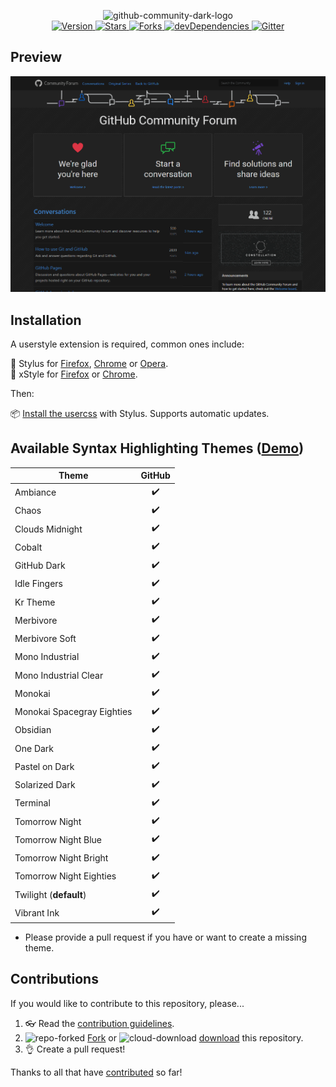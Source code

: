 <p align="center">
  <img alt="github-community-dark-logo" src="https://rawgit.com/StylishThemes/logos/master/github-community.dark/github-communitydark.svg" width="580">
  <br>
  <a href="https://github.com/StylishThemes/GitHub-Community-Dark/tags">
    <img src="https://img.shields.io/github/tag/StylishThemes/GitHub-Community-Dark.svg?label=version&style=flat" alt="Version">
  </a>
  <a href="https://github.com/StylishThemes/GitHub-Community-Dark/stargazers">
    <img src="http://github-svg-buttons.herokuapp.com/star.svg?user=StylishThemes&repo=GitHub-Community-Dark&style=flat&background=007ec6" alt="Stars">
  </a>
  <a href="https://github.com/StylishThemes/GitHub-Community-Dark/network">
    <img src="https://img.shields.io/github/forks/StylishThemes/GitHub-Community-Dark.svg?style=flat" alt="Forks">
  </a>
  <a href="https://david-dm.org/StylishThemes/GitHub-Community-Dark?type=dev">
    <img src="https://img.shields.io/david/dev/StylishThemes/GitHub-Community-Dark.svg?label=devDependencies&style=flat" alt="devDependencies">
  </a>
  <a href="https://gitter.im/StylishThemes/GitHub-Community-Dark">
    <img src="https://img.shields.io/gitter/room/StylishThemes/Github-Community-Dark.js.svg?maxAge=2592000&style=flat" alt="Gitter">
  </a>
</p>

## Preview
![](./images/screenshots/after_blue.png)

## Installation

A userstyle extension is required, common ones include:

🎨 Stylus for [Firefox](https://addons.mozilla.org/en-US/firefox/addon/styl-us/), [Chrome](https://chrome.google.com/webstore/detail/stylus/clngdbkpkpeebahjckkjfobafhncgmne) or [Opera](https://addons.opera.com/en-gb/extensions/details/stylus/).<br>
🎨 xStyle for [Firefox](https://addons.mozilla.org/firefox/addon/xstyle/) or [Chrome](https://chrome.google.com/webstore/detail/xstyle/hncgkmhphmncjohllpoleelnibpmccpj).

Then:

📦 [Install the usercss](https://github.com/StylishThemes/Wikipedia-Dark/raw/master/wikipedia-dark.user.css) with Stylus. Supports automatic updates.

## Available Syntax Highlighting Themes ([Demo](https://stylishthemes.github.io/GitHub-Dark/))

| Theme                      | GitHub |
|----------------------------|:------:|
| Ambiance                   |   ✔️    |
| Chaos                      |   ✔️    |
| Clouds Midnight            |   ✔️    |
| Cobalt                     |   ✔️    |
| GitHub Dark                |   ✔️    |
| Idle Fingers               |   ✔️    |
| Kr Theme                   |   ✔️    |
| Merbivore                  |   ✔️    |
| Merbivore Soft             |   ✔️    |
| Mono Industrial            |   ✔️    |
| Mono Industrial Clear      |   ✔️    |
| Monokai                    |   ✔️    |
| Monokai Spacegray Eighties |   ✔️    |
| Obsidian                   |   ✔️    |
| One Dark                   |   ✔️    |
| Pastel on Dark             |   ✔️    |
| Solarized Dark             |   ✔️    |
| Terminal                   |   ✔️    |
| Tomorrow Night             |   ✔️    |
| Tomorrow Night Blue        |   ✔️    |
| Tomorrow Night Bright      |   ✔️    |
| Tomorrow Night Eighties    |   ✔️    |
| Twilight (**default**)     |   ✔️    |
| Vibrant Ink                |   ✔️    |

- Please provide a pull request if you have or want to create a missing theme.

## Contributions

If you would like to contribute to this repository, please...

1. 👓 Read the [contribution guidelines](./.github/CONTRIBUTING.md).
1. ![repo-forked](https://user-images.githubusercontent.com/136959/42383736-c4cb0db8-80fd-11e8-91ca-12bae108bccc.png) [Fork](https://github.com/StylishThemes/GitHub-Community-Dark/fork) or ![cloud-download](https://user-images.githubusercontent.com/136959/42401932-9ee9cae0-813d-11e8-8691-16e29a85d3b9.png) [download](https://github.com/StylishThemes/GitHub-Community-Dark/archive/master.zip) this repository.
1. 👌 Create a pull request!

Thanks to all that have [contributed](./AUTHORS) so far!
